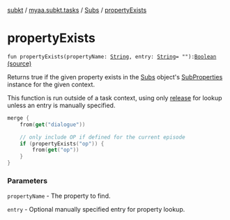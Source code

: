 [subkt](../../index.md) / [myaa.subkt.tasks](../index.md) / [Subs](index.md) / [propertyExists](./property-exists.md)

# propertyExists

`fun propertyExists(propertyName: `[`String`](https://kotlinlang.org/api/latest/jvm/stdlib/kotlin/-string/index.html)`, entry: `[`String`](https://kotlinlang.org/api/latest/jvm/stdlib/kotlin/-string/index.html)` = ""): `[`Boolean`](https://kotlinlang.org/api/latest/jvm/stdlib/kotlin/-boolean/index.html) [(source)](https://github.com/Myaamori/SubKt/blob/0.1.12/src/main/kotlin/myaa/subkt/tasks/plugin.kt#L559)

Returns true if the given property exists in the [Subs](index.md) object's [SubProperties](../-sub-properties/index.md) instance
for the given context.

This function is run outside of a task context, using only [release](release.md) for lookup
unless an entry is manually specified.

``` kotlin
merge {
    from(get("dialogue"))

    // only include OP if defined for the current episode
    if (propertyExists("op")) {
        from(get("op"))
    }
}
```

### Parameters

`propertyName` - The property to find.

`entry` - Optional manually specified entry for property lookup.